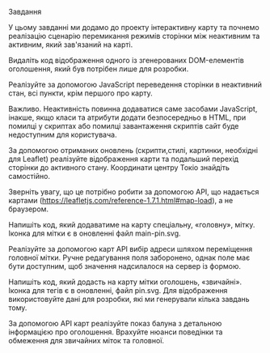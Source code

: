 Завдання

У цьому завданні ми додамо до проекту інтерактивну карту та почнемо реалізацію сценарію перемикання режимів сторінки між неактивним та активним, який зав'язаний на карті.

Видаліть код відображення одного із згенерованих DOM-елементів оголошення, який був потрібен лише для розробки.

Реалізуйте за допомогою JavaScript переведення сторінки в неактивний стан, всі пункти, крім першого про карту.

Важливо. Неактивність повинна додаватися саме засобами JavaScript, інакше, якщо класи та атрибути додати безпосередньо в HTML, при помилці у скриптах або помилці завантаження скриптів сайт буде недоступним для користувача.

За допомогою отриманих оновлень (скрипти,стилі, картинки, необхідні для Leaflet) реалізуйте відображення карти та подальший перехід сторінки до активного стану. Координати центру Токіо знайдіть самостійно.

Зверніть увагу, що це потрібно робити за допомогою API, що надається картами (https://leafletjs.com/reference-1.7.1.html#map-load), а не браузером.

Напишіть код, який додаватиме на карту спеціальну, «головну», мітку. Іконка для мітки є в оновленні файл main-pin.svg.


Реалізуйте за допомогою карт API вибір адреси шляхом переміщення головної мітки. Ручне редагування поля заборонено, однак поле має бути доступним, щоб значення надсилалося на сервер із формою.


Напишіть код, який додасть на карту мітки оголошень, «звичайні». Іконка для тегів є в оновленні, файл pin.svg. Для відображення використовуйте дані для розробки, які ми генерували кілька завдань тому.


За допомогою API карт реалізуйте показ балуна з детальною інформацією про оголошення. Врахуйте нюанси поведінки та обмеження для звичайних міток та головної.